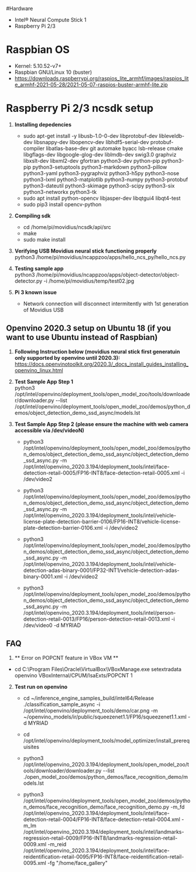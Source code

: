 #Hardware
  - Intel® Neural Compute Stick 1
  - Raspberry Pi 2/3 

# Raspbian OS  
  - Kernel: 5.10.52-v7+
  - Raspbian GNU/Linux 10 (buster)
  - https://downloads.raspberrypi.org/raspios_lite_armhf/images/raspios_lite_armhf-2021-05-28/2021-05-07-raspios-buster-armhf-lite.zip  
  
# Raspberry Pi 2/3 ncsdk setup 

1. **Installing depedencies**    
    - sudo apt-get install -y libusb-1.0-0-dev libprotobuf-dev libleveldb-dev libsnappy-dev libopencv-dev libhdf5-serial-dev protobuf-compiler libatlas-base-dev git automake byacc lsb-release cmake libgflags-dev libgoogle-glog-dev liblmdb-dev swig3.0 graphviz libxslt-dev libxml2-dev gfortran python3-dev python-pip python3-pip python3-setuptools python3-markdown python3-pillow python3-yaml python3-pygraphviz python3-h5py python3-nose python3-lxml python3-matplotlib python3-numpy python3-protobuf python3-dateutil python3-skimage python3-scipy python3-six python3-networkx python3-tk
    - sudo apt install python-opencv libjasper-dev libqtgui4 libqt4-test
    - sudo pip3 install opencv-python

2. **Compiling sdk**     
   - cd /home/pi/movidius/ncsdk/api/src  
   - make  
   - sudo make install     

3. **Verifying USB Movidius neural stick functioning properly**    
python3 /home/pi/movidius/ncappzoo/apps/hello_ncs_py/hello_ncs.py

4. **Testing sample app**   
python3 /home/pi/movidius/ncappzoo/apps/object-detector/object-detector.py -i /home/pi/movidius/temp/test02.jpg   

5. **Pi 3 known issue**
   - Network connection will disconnect intermitently with 1st generation of Movidius USB   

## Openvino 2020.3 setup on Ubuntu 18 (if you want to use Ubuntu instead of Raspbian)

1. **Following Instruction below (movidius neural stick first generatuin only supported by openvino until 2020.3):**    
https://docs.openvinotoolkit.org/2020.3/_docs_install_guides_installing_openvino_linux.html   


2. **Test Sample App Step 1**    
python3 /opt/intel/openvino/deployment_tools/open_model_zoo/tools/downloader/downloader.py --list /opt/intel/openvino/deployment_tools/open_model_zoo/demos/python_demos/object_detection_demo_ssd_async/models.lst

3. **Test Sample App Step 2 (please ensure the machine with web camera accessible via /dev/videoN)**     
    - python3 /opt/intel/openvino/deployment_tools/open_model_zoo/demos/python_demos/object_detection_demo_ssd_async/object_detection_demo_ssd_async.py -m /opt/intel/openvino_2020.3.194/deployment_tools/intel/face-detection-retail-0005/FP16-INT8/face-detection-retail-0005.xml -i /dev/video2 

    - python3 /opt/intel/openvino/deployment_tools/open_model_zoo/demos/python_demos/object_detection_demo_ssd_async/object_detection_demo_ssd_async.py -m /opt/intel/openvino_2020.3.194/deployment_tools/intel/vehicle-license-plate-detection-barrier-0106/FP16-INT8/vehicle-license-plate-detection-barrier-0106.xml -i /dev/video2

    - python3 /opt/intel/openvino/deployment_tools/open_model_zoo/demos/python_demos/object_detection_demo_ssd_async/object_detection_demo_ssd_async.py -m  /opt/intel/openvino_2020.3.194/deployment_tools/intel/vehicle-detection-adas-binary-0001/FP32-INT1/vehicle-detection-adas-binary-0001.xml -i /dev/video2

    - python3 /opt/intel/openvino/deployment_tools/open_model_zoo/demos/python_demos/object_detection_demo_ssd_async/object_detection_demo_ssd_async.py -m  /opt/intel/openvino_2020.3.194/deployment_tools/intel/person-detection-retail-0013/FP16/person-detection-retail-0013.xml -i /dev/video0 -d MYRIAD


## FAQ

1. ** Error on POPCNT feature in VBox VM **       
- cd C:\Program Files\Oracle\VirtualBox\VBoxManage.exe setextradata openvino VBoxInternal/CPUM/IsaExts/POPCNT 1

2. **Test run on openvino**    
    - cd ~/inference_engine_samples_build/intel64/Release     
   ./classification_sample_async -i /opt/intel/openvino/deployment_tools/demo/car.png -m ~/openvino_models/ir/public/squeezenet1.1/FP16/squeezenet1.1.xml -d MYRIAD

    - cd /opt/intel/openvino/deployment_tools/model_optimizer/install_prerequisites

    - python3 /opt/intel/openvino_2020.3.194/deployment_tools/open_model_zoo/tools/downloader/downloader.py  --list ./open_model_zoo/demos/python_demos/face_recognition_demo/models.lst

    - python3 /opt/intel/openvino/deployment_tools/open_model_zoo/demos/python_demos/face_recognition_demo/face_recognition_demo.py -m_fd /opt/intel/openvino_2020.3.194/deployment_tools/intel/face-detection-retail-0004/FP16-INT8/face-detection-retail-0004.xml -m_lm /opt/intel/openvino_2020.3.194/deployment_tools/intel/landmarks-regression-retail-0009/FP16-INT8/landmarks-regression-retail-0009.xml -m_reid /opt/intel/openvino_2020.3.194/deployment_tools/intel/face-reidentification-retail-0095/FP16-INT8/face-reidentification-retail-0095.xml -fg "/home/face_gallery"

